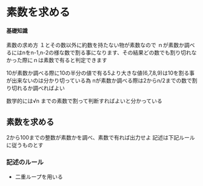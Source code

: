# 素数を求める

#### 基礎知識
素数の求め方
１とその数以外に約数を持たない物が素数なので
ｎが素数か調べるにはnをn-1,n-2の様な数で割る事になります、その結果どの数でも割り切れなかった際にｎは素数で有ると判定できます

10が素数か調べる際に10の半分の値で有る5より大きな値(6,7,8,9)は10を割る事が出来ないのは分かり切っている為
nが素数か調べる際は2からn/2までの数で割り切れるか調べればよい

数学的には√n までの素数で割って判断すればよいと分かっている

## 素数を求める
2から100までの整数が素数かを調べ、素数で有れば出力せよ
記述は下記ルールに従うものとす

### 記述のルール
- 二重ループを用いる
